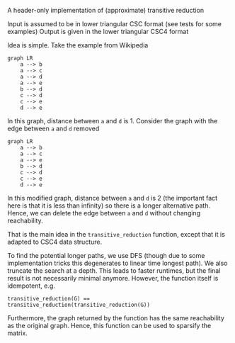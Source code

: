 A header-only implementation of (approximate) transitive reduction

Input is assumed to be in lower triangular CSC format (see tests for some examples)
Output is given in the lower triangular CSC4 format

Idea is simple. Take the example from Wikipedia
```mermaid
graph LR
    a --> b
    a --> c
    a --> d
    a --> e
    b --> d
    c --> d
    c --> e
    d --> e
```
In this graph, distance between `a` and `d` is 1. Consider the graph with the edge
between `a` and `d` removed
```mermaid
graph LR
    a --> b
    a --> c
    a --> e
    b --> d
    c --> d
    c --> e
    d --> e
```
In this modified graph, distance between `a` and `d` is 2 (the important fact here
is that it is less than infinity) so there is a longer alternative path. Hence, we
can delete the edge between `a` and `d` without changing reachability.

That is the main idea in the `transitive_reduction` function, except that it is
adapted to CSC4 data structure.

To find the potential longer paths, we use DFS (though due to some implementation
tricks this degenerates to linear time longest path). We also truncate the search
at a depth. This leads to faster runtimes, but the final result is not necessarily
minimal anymore. However, the function itself is idempotent, e.g.
```
transitive_reduction(G) == transitive_reduction(transitive_reduction(G))
```
Furthermore, the graph returned by the function has the same reachability as the
original graph. Hence, this function can be used to sparsify the matrix.
